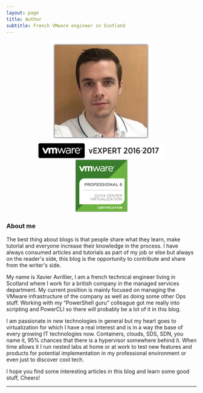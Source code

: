 ```yaml
---
layout: page
title: Author
subtitle: French VMware engineer in Scotland
---
```

<p align="center">
  <img src="/img/photo.jpg"/>
  <br>
  <img src="/img/vExpert2016-2017.jpg"/>
  <br>
  <a href="https://www.youracclaim.com/badges/c79e933b-061b-4110-b841-8c87fe1d287b/public_url">
    <img src="/img/VCP6.png"/>
  </a>
</p>  

### About me  
The best thing about blogs is that people share what they learn, make tutorial and everyone increase their knowledge in the process. I have always consumed articles and tutorials as part of my job or else but always on the reader's side, this blog is the opportunity to contribute and share from the writer's side. 

My name is Xavier Avrillier, I am a french technical engineer living in Scotland where I work for a british company in the managed services department. My current position is mainly focused on managing the VMware infrastructure of the company as well as doing some other Ops stuff. Working with my “PowerShell guru” colleague got me really into scripting and PowerCLI so there will probably be a lot of it in this blog.

I am passionate in new technologies in general but my heart goes to virtualization for which I have a real interest and is in a way the base of every growing IT technologies now. Containers, clouds, SDS, SDN, you name it, 95% chances that there is a hypervisor somewhere behind it. When time allows it I run nested labs at home or at work to test new features and products for potential implementation in my professional environment or even just to discover cool tech. 

I hope you find some interesting articles in this blog and learn some good stuff, Cheers!

----------


 
